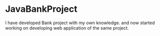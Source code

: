 # JavaBankProject
I have developed Bank project with my own knowledge.
and now started working on developing web application of the same project.
